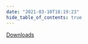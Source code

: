 ```yaml
---
date: "2021-03-10T18:19:23"
hide_table_of_contents: true
---
```


<!-- truncate -->
[Downloads](https://github.com/foxglove/studio/releases/tag/v0.1.2)
